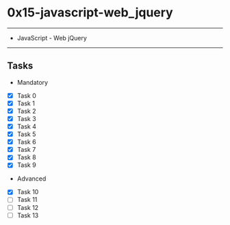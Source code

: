 # 0x15-javascript-web_jquery

---
* JavaScript - Web jQuery
---
## Tasks
* Mandatory
- [x] Task 0
- [x] Task 1
- [x] Task 2
- [x] Task 3
- [x] Task 4
- [x] Task 5
- [x] Task 6
- [x] Task 7
- [x] Task 8
- [x] Task 9
* Advanced
- [x] Task 10
- [ ] Task 11
- [ ] Task 12
- [ ] Task 13
